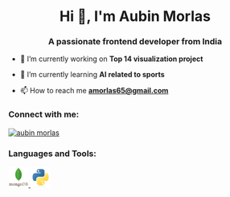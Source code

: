 <h1 align="center">Hi 👋, I'm Aubin Morlas</h1>
<h3 align="center">A passionate frontend developer from India</h3>

- 🔭 I’m currently working on **Top 14 visualization project**

- 🌱 I’m currently learning **AI related to sports**

- 📫 How to reach me **amorlas65@gmail.com**

<h3 align="left">Connect with me:</h3>
<p align="left">
<a href="https://linkedin.com/in/aubin morlas" target="blank"><img align="center" src="https://raw.githubusercontent.com/rahuldkjain/github-profile-readme-generator/master/src/images/icons/Social/linked-in-alt.svg" alt="aubin morlas" height="30" width="40" /></a>
</p>

<h3 align="left">Languages and Tools:</h3>
<p align="left"> <a href="https://www.mongodb.com/" target="_blank" rel="noreferrer"> <img src="https://raw.githubusercontent.com/devicons/devicon/master/icons/mongodb/mongodb-original-wordmark.svg" alt="mongodb" width="40" height="40"/> </a> <a href="https://www.python.org" target="_blank" rel="noreferrer"> <img src="https://raw.githubusercontent.com/devicons/devicon/master/icons/python/python-original.svg" alt="python" width="40" height="40"/> </a> </p>

